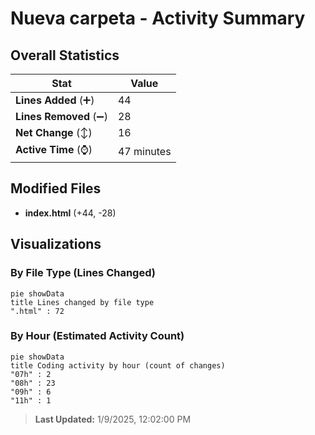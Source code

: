 # Nueva carpeta - Activity Summary 

## Overall Statistics

| Stat                   | Value                                                             |
| ---------------------- | ----------------------------------------------------------------- |
| **Lines Added** (➕)   | 44                                          |
| **Lines Removed** (➖) | 28                                        |
| **Net Change** (↕)    | 16                |
| **Active Time** (⌚)   | 47 minutes |


## Modified Files
- **index.html** (+44, -28)

## Visualizations

### By File Type (Lines Changed)

```mermaid
pie showData
title Lines changed by file type
".html" : 72
```

### By Hour (Estimated Activity Count)

```mermaid
pie showData
title Coding activity by hour (count of changes)
"07h" : 2
"08h" : 23
"09h" : 6
"11h" : 1
```


> **Last Updated:** 1/9/2025, 12:02:00 PM